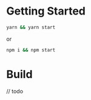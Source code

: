 # Getting Started

```bash
yarn && yarn start
```

or

```bash
npm i && npm start
```

# Build

// todo
